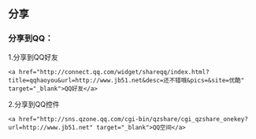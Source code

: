 ## 分享

### 分享到QQ：
1.分享到QQ好友

	<a href="http://connect.qq.com/widget/shareqq/index.html?title=qqhaoyou&url=http://www.jb51.net&desc=还不错哦&pics=&site=优酷" target="_blank">QQ好友</a>

2.分享到QQ控件

	<a href="http://sns.qzone.qq.com/cgi-bin/qzshare/cgi_qzshare_onekey?url=http://www.jb51.net" target="_blank">QQ空间</a>

